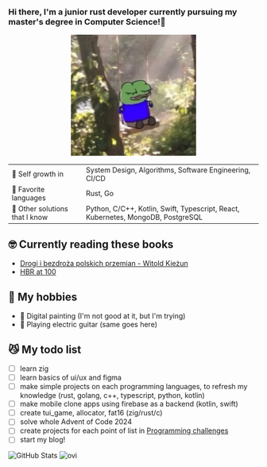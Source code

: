 ### Hi there, I'm a junior rust developer currently pursuing my master's degree in Computer Science!👋
<p align="center">
<img src="https://github.com/cpprian/cpprian/blob/main/intro.jpg" style="width:50%; height: auto"/>
</p>

|  |  |
|---|---|
| 🌱 Self growth in | System Design, Algorithms, Software Engineering, CI/CD |
| 🥰 Favorite languages | Rust, Go |
| 🚀 Other solutions that I know | Python, C/C++, Kotlin, Swift, Typescript, React, Kubernetes, MongoDB, PostgreSQL |

## 🤓 Currently reading these books
  - [Drogi i bezdroża polskich przemian - Witold Kieżun](https://anabaza.pl/ksiazka-drogi-i-bezdroza-polskich-przemian)
  - [HBR at 100](https://www.amazon.com/HBR-at-100/dp/1647824753)
  
## 💃 My hobbies
- 🎨 Digital painting (I'm not good at it, but I'm trying)
- 🎸 Playing electric guitar (same goes here)

## 😼 My todo list
- [ ] learn zig
- [ ] learn basics of ui/ux and figma
- [ ] make simple projects on each programming languages, to refresh my knowledge (rust, golang, c++, typescript, python, kotlin)
- [ ] make mobile clone apps using firebase as a backend (kotlin, swift)
- [ ] create tui_game, allocator, fat16 (zig/rust/c)
- [ ] solve whole Advent of Code 2024
- [ ] create projects for each point of list in [Programming challenges](https://github.com/siliciusQ/Programming-challenges-v4.0)
- [ ] start my blog!

![GitHub Stats](https://github-readme-stats.vercel.app/api?username=cpprian&include_all_commits=true&count_private=true&show_icons=true&line_height=20&title_color=2B5BBD&icon_color=1124BB&text_color=A1A1A1&bg_color=0,000000,130F40)  <img src="https://github-readme-stats.vercel.app/api/top-langs?username=cpprian&show_icons=true&locale=en&layout=compact&theme=chartreuse-dark" alt="ovi" />
